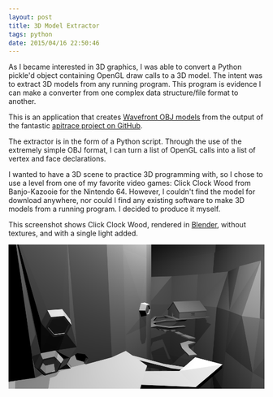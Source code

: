 ```yaml
---
layout: post
title: 3D Model Extractor
tags: python
date: 2015/04/16 22:50:46
---
```


As I became interested in 3D graphics, I was able to convert a Python pickle'd object containing OpenGL draw calls to a 3D model. The intent was to extract 3D models from any running program. This program is evidence I can make a converter from one complex data structure/file format to another.

This is an application that creates [Wavefront OBJ models](http://en.wikipedia.org/wiki/Wavefront_.obj_file) from the output of the fantastic [apitrace project on GitHub](https://github.com/apitrace/apitrace/).

The extractor is in the form of a Python script. Through the use of the extremely simple OBJ format, I can turn a list of OpenGL calls into a list of vertex and face declarations.

I wanted to have a 3D scene to practice 3D programming with, so I chose to use a level from one of my favorite video games: Click Clock Wood from Banjo-Kazooie for the Nintendo 64. However, I couldn't find the model for download anywhere, nor could I find any existing software to make 3D models from a running program. I decided to produce it myself.

This screenshot shows Click Clock Wood, rendered in [Blender](http://www.blender.org/), without textures, and with a single light added.

![](/assets/img/modelrip0.png)
